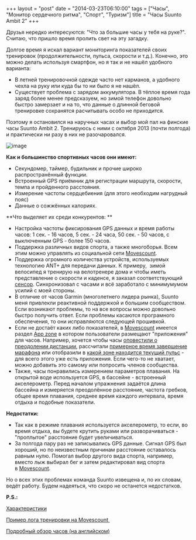 +++
layout = "post"
date = "2014-03-23T06:10:00"
tags = ["Часы", "Монитор сердечного ритма", "Спорт", "Туризм"]
title = "Часы Suunto Ambit 2"
+++

Друзья нередко интересуются: "Что за большие часы у тебя на руке?". Считаю, что пришло время пролить свет на эту загадку. 

Долгое время я искал вариант мониторинга показателей своих тренировок (продолжительности, пульса, скорости и т.д.). Конечно, это можно делать используя смартфон, но я так и не нашёл удобного варианта:

 *  В летней тренировочной одежде часто нет карманов, а удобного чехла на руку или куда бы то ни было я не нашёл. 
 *  Существует проблема с зарядом аккумулятора. В тёплое время года заряд более менее предсказуем, но зимой телефон довольно быстро замерзает и на то, что данные о длинной беговой тренировке сохранятся расчитывать особо не приходится.

Поэтому я остановился на наручных часах и выбор мой пал на финские часы Suunto Ambit 2. Тренируюсь с ними с октября 2013 (почти полгода) и практически ни разу в них не разочаровался.

![image](/blog/2014/03/suunto-ambit-2-1.jpg)

**Как и большинство спортивных часов они имеют:**

 *  Секундомер, таймер, будильник и прочие широко распространённый функции.
 *  Встроенный GPS приёмник для регистрации маршрута, скорости, темпа и пройденного расстояния.
 *  Измерение частоты сердцебиения (для этого необходим нагрудный пояс)
 *  Данные о сожжённых калориях.

**Что выделяет их среди конкурентов: **

 *  Настройка частоты фиксирования GPS данных и время работы часов: 1 сек. - 16 часов, 5 сек. - 24 часа, 50 сек. - 50 часов, с выключенным GPS - более 150 часов.
 *  Поддержка различных видов спорта, а также многоборья. Всем этим можно управлять из социальной сети [Movescount](http://www.movescount.com/).
 *  Поддержка огромного количества устройств, используемых технологию ANT+ для передачи данных. К примеру,  зимой велосипед я тренирую на велотренере дома и чтобы иметь представление о скорости и каденсе, я заказал соответствующий [сенсор](http://www.wahoofitness.com/devices/wahoo-cycling-speed-cadence-sensor.html). Синхронизовал с часами и всё заработало с минимумумом усилий с моей стороны.
 *  В отличие от часов Garmin (многолетнего лидера рынка), Suunto меня привлекли реактивной поддержкой и большим сообществом. Если возникают проблемы, то на все вопросы можно довольно быстро получить ответ. Если проблемы касаются програмного обеспечения, то они исправляются следующей прошивкой.
 *  Если не достаёт каких либо показателей, в [Movescount](http://www.movescount.com/) имеется раздел [App zone](http://www.movescount.com/apps) в котором пользователи размещают "приложения" для часов. Например, хочется чтобы часы [оповестили о преодолении дистанции](http://www.movescount.com/apps/app10021563-Distance_countdown), рассчитали [примерное время завершение марафона](http://www.movescount.com/apps/app33-Marathon_time) или отобразили в [какой зоне находится текущий пульс](http://www.movescount.com/apps/app6833-Heart_Rate_Zones1-5) - для всего этого уже есть приложения. Если чего-то не хватает, можно добавить это самому или попросить членов сообщества.
 *  Также, часы понравились измерением параметров плавания. На открытой воде используется GPS, в бассейне - встроенный акселерометр. Перед началом упражнения задаётся длина бассейна и измеряется преодолённое расстояние, частота гребков, общее время плавания, среднее время каждого интервала, время отдыха и подобные показатели.

**Недостатки:**

 *  Так как в режиме плавания используется акселерометр, то если, во время отдыха, вы будете крутить руками или разворачиваться - "проплытое" расстояние будет увеличиваться. 
 *  За полгода пару раз не записывались GPS данные. Сигнал GPS был хороший, но по неизвестным причинам расстояние оставалось равным нулю. Помогал выбор другого вида спорта, например, вместо лыж выбирал бег и затем редактировал вид спорта в [Movescount](http://www.movescount.com/).

Но о всех этих проблемах команда Suunto извещена и, по их словам, ведёт работу. Будем надеяться, что скоро не останется недостатков.

**P.S.:**

[Характеристики](http://www.suunto.com/ru-RU/Products/sports-watches/Suunto-Ambit2/Suunto-Ambit2-Black-HR/)

[Пример лога тренировки на Movescount ](http://www.movescount.com/moves/move27424987)

[Подробный обзор часов (на английском)](http://www.dcrainmaker.com/2013/04/suunto-ambit2-review.html)